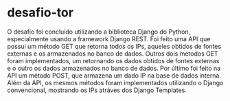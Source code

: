 # desafio-tor
O desafio foi concluído utilizando a biblioteca Django do Python, especialmente usando a framework Django REST. 
Foi feito uma API que possui um método GET que retorna todos os IPs, aqueles obtidos de fontes externas e os armazenados no banco de dados. Outros dois métodos GET foram implementados, um retornando os dados obtidos de fontes externas e o outro os dados armazenados no banco de dados.
Por último foi feito na API um método POST, que armazena um dado IP na base de dados interna.
Além da API, os mesmos métodos foram implementados utilizando o Django convencional, mostrando os IPs atráves dos Django Templates.
